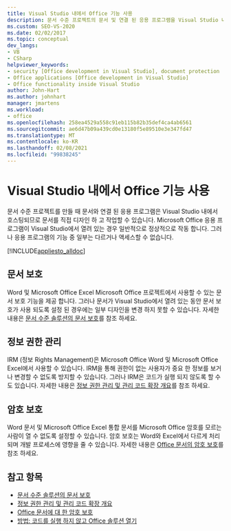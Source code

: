 ```yaml
---
title: Visual Studio 내에서 Office 기능 사용
description: 문서 수준 프로젝트의 문서 및 연결 된 응용 프로그램을 Visual Studio 내에서 호스트 하 여 문서와 직접 작업할 수 있는 방법에 대해 알아봅니다.
ms.custom: SEO-VS-2020
ms.date: 02/02/2017
ms.topic: conceptual
dev_langs:
- VB
- CSharp
helpviewer_keywords:
- security [Office development in Visual Studio], document protection
- Office applications [Office development in Visual Studio]
- Office functionality inside Visual Studio
author: John-Hart
ms.author: johnhart
manager: jmartens
ms.workload:
- office
ms.openlocfilehash: 258ea4529a558c91eb115b82b35def4ca4ab6561
ms.sourcegitcommit: ae6d47b09a439cd0e13180f5e89510e3e347fd47
ms.translationtype: MT
ms.contentlocale: ko-KR
ms.lasthandoff: 02/08/2021
ms.locfileid: "99838245"
---
```

# <a name="use-office-functionality-inside-of-visual-studio"></a>Visual Studio 내에서 Office 기능 사용
  문서 수준 프로젝트를 만들 때 문서와 연결 된 응용 프로그램은 Visual Studio 내에서 호스팅되므로 문서를 직접 디자인 하 고 작업할 수 있습니다. Microsoft Office 응용 프로그램이 Visual Studio에서 열려 있는 경우 일반적으로 정상적으로 작동 합니다. 그러나 응용 프로그램의 기능 중 일부는 다르거나 액세스할 수 없습니다.

 [!INCLUDE[appliesto_alldoc](../vsto/includes/appliesto-alldoc-md.md)]

## <a name="document-protection"></a>문서 보호
 Word 및 Microsoft Office Excel Microsoft Office 프로젝트에서 사용할 수 있는 문서 보호 기능을 제공 합니다. 그러나 문서가 Visual Studio에서 열려 있는 동안 문서 보호가 사용 되도록 설정 된 경우에는 일부 디자인을 변경 하지 못할 수 있습니다. 자세한 내용은 [문서 수준 솔루션의 문서 보호](../vsto/document-protection-in-document-level-solutions.md)를 참조 하세요.

## <a name="information-rights-management"></a>정보 권한 관리
 IRM (정보 Rights Management)은 Microsoft Office Word 및 Microsoft Office Excel에서 사용할 수 있습니다. IRM을 통해 권한이 없는 사용자가 중요 한 정보를 보거나 변경할 수 없도록 방지할 수 있습니다. 그러나 IRM은 코드가 실행 되지 않도록 할 수도 있습니다. 자세한 내용은 [정보 권한 관리 및 관리 코드 확장 개요](../vsto/information-rights-management-and-managed-code-extensions-overview.md)를 참조 하세요.

## <a name="password-protection"></a>암호 보호
 Word 문서 및 Microsoft Office Excel 통합 문서를 Microsoft Office 암호를 모르는 사람이 열 수 없도록 설정할 수 있습니다. 암호 보호는 Word와 Excel에서 다르게 처리 되며 개발 프로세스에 영향을 줄 수 있습니다. 자세한 내용은 [Office 문서의 암호 보호](../vsto/password-protection-on-office-documents.md)를 참조 하세요.

## <a name="see-also"></a>참고 항목
- [문서 수준 솔루션의 문서 보호](../vsto/document-protection-in-document-level-solutions.md)
- [정보 권한 관리 및 관리 코드 확장 개요](../vsto/information-rights-management-and-managed-code-extensions-overview.md)
- [Office 문서에 대 한 암호 보호](../vsto/password-protection-on-office-documents.md)
- [방법: 코드를 실행 하지 않고 Office 솔루션 열기](../vsto/how-to-open-office-solutions-without-running-code.md)

